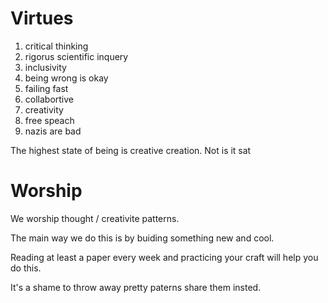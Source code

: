 # Virtues
1. critical thinking
1. rigorus scientific inquery
1. inclusivity
1. being wrong is okay
1. failing fast
1. collabortive
1. creativity
1. free speach
1. nazis are bad

The highest state of being is creative creation.
Not is it sat

# Worship

We worship thought / creativite patterns.

The main way we do this is by buiding something new and cool.

Reading at least a paper every week and practicing your craft will help you do this.

It's a shame to throw away pretty paterns share them insted.

